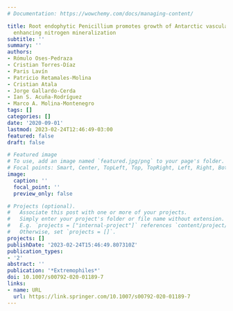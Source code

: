 ```yaml
---
# Documentation: https://wowchemy.com/docs/managing-content/

title: Root endophytic Penicillium promotes growth of Antarctic vascular plants by
  enhancing nitrogen mineralization
subtitle: ''
summary: ''
authors:
- Rómulo Oses-Pedraza
- Cristian Torres-Díaz
- Paris Lavín
- Patricio Retamales-Molina
- Cristian Atala
- Jorge Gallardo-Cerda
- Ian S. Acuña-Rodríguez
- Marco A. Molina-Montenegro
tags: []
categories: []
date: '2020-09-01'
lastmod: 2023-02-24T12:46:49-03:00
featured: false
draft: false

# Featured image
# To use, add an image named `featured.jpg/png` to your page's folder.
# Focal points: Smart, Center, TopLeft, Top, TopRight, Left, Right, BottomLeft, Bottom, BottomRight.
image:
  caption: ''
  focal_point: ''
  preview_only: false

# Projects (optional).
#   Associate this post with one or more of your projects.
#   Simply enter your project's folder or file name without extension.
#   E.g. `projects = ["internal-project"]` references `content/project/deep-learning/index.md`.
#   Otherwise, set `projects = []`.
projects: []
publishDate: '2023-02-24T15:46:49.807310Z'
publication_types:
- '2'
abstract: ''
publication: '*Extremophiles*'
doi: 10.1007/s00792-020-01189-7
links:
- name: URL
  url: https://link.springer.com/10.1007/s00792-020-01189-7
---
```

